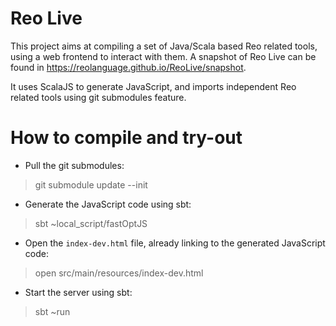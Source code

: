 Reo Live
========================

This project aims at compiling a set of Java/Scala based Reo related tools, using a web frontend to interact with them.
A snapshot of Reo Live can be found in https://reolanguage.github.io/ReoLive/snapshot. 

It uses ScalaJS to generate JavaScript, and imports independent Reo related tools using git submodules feature.


How to compile and try-out
==============
* Pull the git submodules:

> git submodule update --init

* Generate the JavaScript code using sbt:

> sbt \~local_script/fastOptJS

* Open the `index-dev.html` file, already linking to the generated JavaScript code:

> open src/main/resources/index-dev.html

* Start the server using sbt:

>sbt \~run





